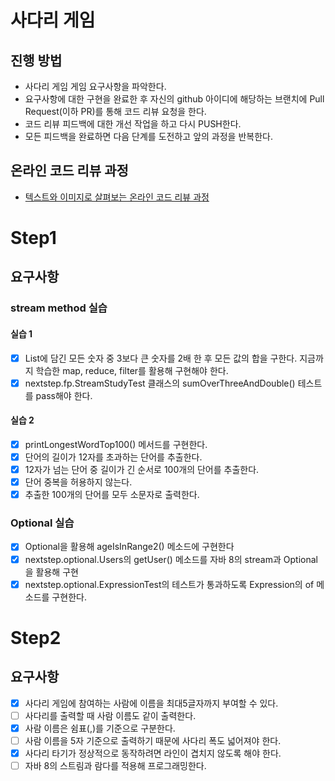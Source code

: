 # 사다리 게임
## 진행 방법
* 사다리 게임 게임 요구사항을 파악한다.
* 요구사항에 대한 구현을 완료한 후 자신의 github 아이디에 해당하는 브랜치에 Pull Request(이하 PR)를 통해 코드 리뷰 요청을 한다.
* 코드 리뷰 피드백에 대한 개선 작업을 하고 다시 PUSH한다.
* 모든 피드백을 완료하면 다음 단계를 도전하고 앞의 과정을 반복한다.

## 온라인 코드 리뷰 과정
* [텍스트와 이미지로 살펴보는 온라인 코드 리뷰 과정](https://github.com/nextstep-step/nextstep-docs/tree/master/codereview)

# Step1

## 요구사항

### stream method 실습
#### 실습 1
- [x] List에 담긴 모든 숫자 중 3보다 큰 숫자를 2배 한 후 모든 값의 합을 구한다. 지금까지 학습한 map, reduce, filter를 활용해 구현해야 한다.
- [x] nextstep.fp.StreamStudyTest 클래스의 sumOverThreeAndDouble() 테스트를 pass해야 한다.

#### 실습 2
- [x] printLongestWordTop100() 메서드를 구현한다.
- [x] 단어의 길이가 12자를 초과하는 단어를 추출한다.
- [x] 12자가 넘는 단어 중 길이가 긴 순서로 100개의 단어를 추출한다.
- [x] 단어 중복을 허용하지 않는다.
- [x] 추출한 100개의 단어를 모두 소문자로 출력한다.

### Optional 실습
- [x] Optional을 활용해 ageIsInRange2() 메소드에 구현한다
- [x] nextstep.optional.Users의 getUser() 메소드를 자바 8의 stream과 Optional을 활용해 구현
- [x] nextstep.optional.ExpressionTest의 테스트가 통과하도록 Expression의 of 메소드를 구현한다.

# Step2

## 요구사항
- [x] 사다리 게임에 참여하는 사람에 이름을 최대5글자까지 부여할 수 있다.
- [ ] 사다리를 출력할 때 사람 이름도 같이 출력한다. 
- [x] 사람 이름은 쉼표(,)를 기준으로 구분한다. 
- [ ] 사람 이름을 5자 기준으로 출력하기 때문에 사다리 폭도 넓어져야 한다. 
- [x] 사다리 타기가 정상적으로 동작하려면 라인이 겹치지 않도록 해야 한다.
- [ ] 자바 8의 스트림과 람다를 적용해 프로그래밍한다.